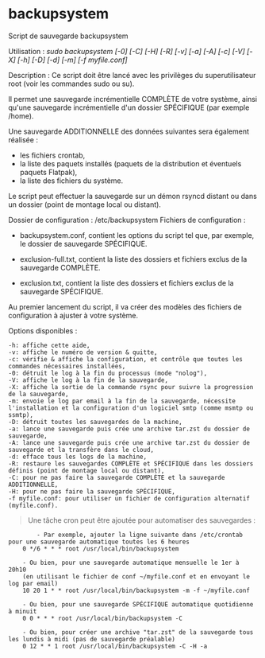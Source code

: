 # backupsystem
Script de sauvegarde backupsystem

Utilisation :
*sudo backupsystem [-0] [-C] [-H] [-R] [-v] [-a] [-A] [-c] [-V] [-X] [-h] [-D] [-d] [-m] [-f myfile.conf]*

Description :
Ce script doit être lancé avec les privilèges du superutilisateur root (voir les commandes sudo ou su).
 
Il permet une sauvegarde incrémentielle COMPLÈTE de votre système, ainsi qu'une sauvegarde incrémentielle d'un dossier SPÉCIFIQUE (par exemple /home).
 
Une sauvegarde ADDITIONNELLE des données suivantes sera également réalisée :
- les fichiers crontab,
- la liste des paquets installés (paquets de la distribution et éventuels paquets Flatpak),
- la liste des fichiers du système.

Le script peut effectuer la sauvegarde sur un démon rsyncd distant ou dans un dossier (point de montage local ou distant).

Dossier de configuration : /etc/backupsystem
Fichiers de configuration :
- backupsystem.conf, contient les options du script tel que, par exemple, le dossier de sauvegarde SPÉCIFIQUE.
 
- exclusion-full.txt, contient la liste des dossiers et fichiers exclus de la sauvegarde COMPLÈTE.

- exclusion.txt, contient la liste des dossiers et fichiers exclus de la sauvegarde SPÉCIFIQUE.

Au premier lancement du script, il va créer des modèles des fichiers de configuration à ajuster à votre système.

Options disponibles :
	
```
-h: affiche cette aide,
-v: affiche le numéro de version & quitte,
-c: vérifie & affiche la configuration, et contrôle que toutes les commandes nécessaires installées,
-0: détruit le log à la fin du processus (mode "nolog"),
-V: affiche le log à la fin de la sauvegarde,
-X: affiche la sortie de la commande rsync pour suivre la progression de la sauvegarde,
-m: envoie le log par email à la fin de la sauvegarde, nécessite l'installation et la configuration d'un logiciel smtp (comme msmtp ou ssmtp),
-D: détruit toutes les sauvegardes de la machine,
-a: lance une sauvegarde puis crée une archive tar.zst du dossier de sauvegarde,
-A: lance une sauvegarde puis crée une archive tar.zst du dossier de sauvegarde et la transfère dans le cloud,
-d: efface tous les logs de la machine,
-R: restaure les sauvegardes COMPLÈTE et SPÉCIFIQUE dans les dossiers définis (point de montage local ou distant),
-C: pour ne pas faire la sauvegarde COMPLÈTE et la sauvegarde ADDITIONNELLE,
-H: pour ne pas faire la sauvegarde SPÉCIFIQUE,
-f myfile.conf: pour utiliser un fichier de configuration alternatif (myfile.conf).
```
> Une tâche cron peut être ajoutée pour automatiser des sauvegardes :
	
```
        - Par exemple, ajouter la ligne suivante dans /etc/crontab pour une sauvegarde automatique toutes les 6 heures
	0 */6 * * * root /usr/local/bin/backupsystem

	- Ou bien, pour une sauvegarde automatique mensuelle le 1er à 20h10
	(en utilisant le fichier de conf ~/myfile.conf et en envoyant le log par email)
	10 20 1 * * root /usr/local/bin/backupsystem -m -f ~/myfile.conf

	- Ou bien, pour une sauvegarde SPÉCIFIQUE automatique quotidienne à minuit
	0 0 * * * root /usr/local/bin/backupsystem -C

	- Ou bien, pour créer une archive "tar.zst" de la sauvegarde tous les lundis à midi (pas de sauvegarde préalable)
	0 12 * * 1 root /usr/local/bin/backupsystem -C -H -a
```
